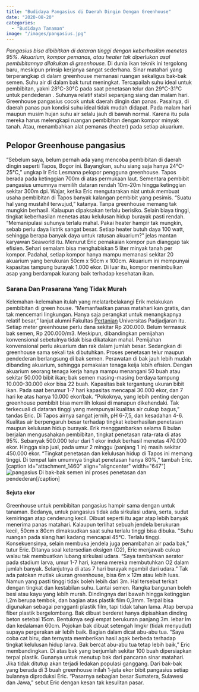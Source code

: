 ```yaml
---
title: "Budidaya Pangasius di Daerah Dingin Dengan Greenhouse"
date: "2020-08-20"
categories: 
  - "Budidaya Tanaman"
image: "/images/pangasius.jpg"
---
```


_Pangasius bisa dibibitkan di dataran tinggi dengan keberhasilan menetas 95%. Akuarium, kompor pemanas, atau heater tak diperlukan asal pembibitannya dilakukan di greenhouse._ Di dunia ikan teknik ini tergolong baru, meskipun prinsip kerjanya sangat sederhana. Sinar matahari yang terperangkap di dalam greenhouse memanasi ruangan sekaligus bak-bak semen. Suhu air di dalam bak turut meningkat. Tercapailah suhu ideal untuk pembibitan, yakni 28°C-30°C pada saat penetasan telur dan 29°C-31°C untuk pendederan . Suhunya relatif stabil sepanjang siang dan malam hari. Greenhouse pangasius cocok untuk daerah dingin dan panas. Pasalnya, di daerah panas pun kondisi suhu ideal tidak mudah didapat. Pada malam hari maupun musim hujan suhu air selalu jauh di bawah normal. Karena itu pula mereka harus melengkapi ruangan pembibitan dengan kompor minyak tanah. Atau, menambahkan alat pemanas (heater) pada setiap akuarium.

## Pelopor Greenhouse pangasius

“Sebelum saya, belum pernah ada yang mencoba pembibitan di daerah dingin seperti Tapos, Bogor ini. Bayangkan, suhu siang saja hanya 24°C-25°C,” ungkap Ir Eric Lesmana pelopor pengguna greenhouse. Tapos berada pada ketinggian 700m di atas permukaan laut. Sementara pembibit pangasius umumnya memilih dataran rendah 10m-20m hingga ketinggian sekitar 300m dpi. Wajar, ketika Eric mengutarakan niat untuk membuat usaha pembibitan di Tapos banyak kalangan pembibit yang pesimis. “Suatu hal yang mustahil terwujud,” katanya. Tanpa greenhouse memang tak mungkin berhasil. Kalaupun dipaksakan terlalu berisiko. Selain biaya tinggi, tingkat keberhasilan menetas atau kelulusan hidup burayak pasti rendah. “Memanipulasi suhunya terlalu mahal. Pakai heater hampir tak mungkin, sebab perlu daya listrik sangat besar. Setiap heater butuh daya 100 watt, sehingga berapa banyak daya untuk ratusan akuarium?” jelas mantan karyawan Seaworld itu. Menurut Eric pemakaian kompor pun dianggap tak efisien. Sehari semalam bisa menghabiskan 5 liter minyak tanah per kompor. Padahal, setiap kompor hanya mampu memanasi sekitar 20 akuarium yang berukuran 50cm x 50cm x 100cm. Akuarium ini mempunyai kapasitas tampung burayak 1.000 ekor. Di luar itu, kompor menimbulkan asap yang berdampak kurang baik terhadap kesehatan ikan.

### Sarana Dan Prasarana Yang Tidak Murah

Kelemahan-kelemahan itulah yang melatarbelakangi Erik melakukan pembibitan di green house. “Memanfaatkan panas matahari kan gratis, dan tak mencemari lingkungan. Hanya saja perangkat untuk menangkapnya relatif besar,” lanjut alumni Fakultas [Pertanian](http://localhost/mitra/pertanian "Pertanian") Universitas Padjadjaran itu. Setiap meter greenhouse perlu dana sekitar Rp 200.000. Belum termasuk bak semen, Rp 200.000/m3. Meskipun, dibandingkan pemijahan konvensional sebetulnya tidak bisa dikatakan mahal. Pemijahan konvensional perlu akuarium dan rak dalam jumlah besar. Sedangkan di greenhouse sama sekali tak dibutuhkan. Proses penetasan telur maupun pendederan berlangsung di bak semen. Perawatan di bak jauh lebih mudah dibanding akuarium, sehingga pemakaian tenaga keija lebih efisien. Dengan akuarium seorang tenaga kerja hanya mampu menangani 50 buah atau sekitar 50.000 bibit ikan; bak semen masing-masing berdaya tampung 10.000-30.000 ekor bisa 22 buah. Kapasitas bak tergantung ukuran bibit ikan. Pada saat berumur 1-7 hari kapasitas mencapai 30.000 ekor, dan 7 hari ke atas hanya 10.000 ekor/bak. “Pokoknya, yang lebih penting dengan greenhouse pembibit bisa memilih lokasi di manapun dikehendaki. Tak terkecuali di dataran tinggi yang mempunyai kualitas air cukup bagus,” tandas Eric. Di Tapos airnya sangat jernih, pH 6-7,5, dan kesadahan 4-6. Kualitas air berpengaruh besar terhadap tingkat keberhasilan penetasan maupun kelulusan hidup burayak. Erik menggambarkan selama 8 bulan berjalan mengusahakan pembibitan, tingkat penetasan rata-rata di atas 95%. Sebanyak 500.000 telur dari 1 ekor induk berhasil menetas 470.000 ekor. Hingga siap jual, pada umur 2 minggu (panjang 1 in) masih sekitar 450.000 ekor. “Tingkat penetasan dan kelulusan hidup di Tapos ini memang tinggi. Di tempat lain umumnya tingkat penetasan hanya 80%,” tambah Eric. \[caption id="attachment\_1460" align="aligncenter" width="647"\]![pangasius](/images/pangasius.jpg) Di bak-bak semen ini proses penetasan dan pendederan\[/caption\]

#### Sejuta ekor

Greenhouse untuk pembibitan pangasius hampir sama dengan untuk tanaman. Bedanya, untuk pangasius tidak ada sirkulasi udara, serta, sudut kemiringan atap cenderung kecil. Dibuat seperti itu agar atap lebih banyak menerima panas matahari. Kalaupun terlihat sebuah jendela berukuran kecil, 50cm x 80cm dimaksudkan saat suhu terlalu tinggi bisa dibuka. ’’Suhu ruangan pada siang hari kadang mencapai 45°C. Terlalu tinggi. Konsekuensinya, selain membuka jendela juga penambahan air pada bak,” tutur Eric. Ditanya soal ketersedian oksigen (O2), Eric menjawab cukup walau tak membuatkan lubang sirkulasi udara. “Saya tambahkan aerator pada stadium larva, umur 1-7 hari, karena mereka membutuhkan O2 dalam jumlah banyak. Selanjutnya di atas 7 hari burayak ngambil dari udara.” Tak ada patokan mutlak ukuran greenhouse, bisa 6m x 12m atau lebih luas. Namun yang pasti tinggi tidak boleh lebih dari 3m. Hal tersebut terkait dengan tingkat dan kestabilan suhu. Lantai semen. Rangka bangunan boleh besi atau kayu yang lebih murah. Dindingnya dari bawah hingga ketinggian l,2m berupa tembok, dan bagian atas plastik film 0,3mm. Terpal bisa digunakan sebagai pengganti plastik film, tapi tidak tahan lama. Atap berupa fiber plastik bergelombang. Bak dibuat berderet hanya dipisahkan dinding beton setebal 15cm. Bentuknya segi empat berukuran panjang 3m. lebar lm dan kedalaman 60cm. Pojokan bak dibuat setengah lmgkr (tidak menyudut) supaya pergerakan air lebih baik. Bagian dalam dicat abu-abu tua. “Saya coba cat biru, dan ternyata memberikan hasil agak berbeda terhadap tingkat kelulusan hidup larva. Bak bercat abu-abu tua tetap lebih baik,” Eric membandingkan. Di atas bak yang berjumlah sekitar 100 buah dipersiapkan terpal plastik. Gunanya untuk menutup bak dari pancaran sinar matahari. Jika tidak ditutup akan terjadi ledakan populasi ganggang. Dari bak-bak yang berada di 3 buah greenhouse inilah 1-juta ekor bibit pangasius setiap bulannya diproduksi Eric. “Pasarnya sebagian besar Sumatera, Sulawesi dan Jawa,” sebut Eric dengan kesan tak kesulitan pasar.
